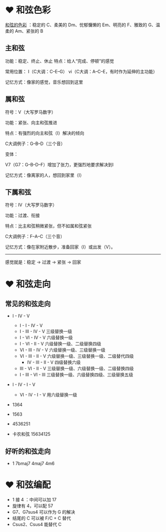 # ❤️ 和弦色彩
<u>和弦的色彩</u> ：稳定的 C、柔美的 Dm、忧郁慵懒的 Em、明亮的 F、雅致的 G、温柔的 Am、紧张的 B

## 主和弦
功能：稳定、终止、休止
特点：给人“完成、停顿”的感觉

常用位置：
I（C大调：C–E–G）
vi（C大调：A–C–E，有时作为延伸的主功能）

记忆方式：像家的感觉，音乐想回到这里

## 属和弦
符号：V（大写罗马数字）

功能：紧张、向主和弦推进

特点：有强烈的向主和弦（I）解决的倾向

C大调例子：G–B–D（三个音）

变体：

V7（G7：G–B–D–F）增加了张力，更强烈地要求解决到I

记忆方式：像离家的人，想回到家里（I）


## 下属和弦
符号：IV（大写罗马数字）

功能：过渡、衔接

特点：比主和弦稍微紧张，但不如属和弦紧张

C大调例子：F–A–C（三个音）

记忆方式：像在家附近散步，准备回家（I）或出发（V）。

---

感觉就是：稳定 → 过渡 → 紧张 → 回家


# ❤️ 和弦走向
## 常见的和弦走向
- I - IV - V
	- I - I - IV - V
	- I - III - IV - V 三级替换一级
	- I - VI - IV - V 六级替换一级
	- I - VI - II - V 六级替换一级、二级替换四级
	- VI - III - IV - V 六级替换一级、三级替换一级
	- VI - III - II - V 六级替换一级、三级替换一级、二级替代四级
		- IV - III - II - V 四级替换六级
	- III - VI - II - V 三级替换一级、六级替换一级、二级替换四级
	- I - III - VI - III 三级替换一级、六级替换四级、三级替换五级
- I - IV - I - V
	- VI - IV - I - V 用六级替换一级
- 1364
- 1563



- 4536251
- 卡农和弦 15634125

## 好听的和弦走向
- 1 7bmaj7 4maj7 4m6


# ❤️ 和弦编配
- 1 接 4 ：中间可以加 17
- 旋律有 4，可以配 57
- G7、G7sus4 可以作为 G 的解决
- 结尾的 C 可以被 F/C + C 替代
- Csus2、Csus4 能替代 C


